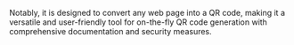 Notably, it is designed to convert any web page into a QR code, making it a versatile and user-friendly tool for on-the-fly QR code generation with comprehensive documentation and security measures.
